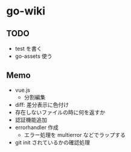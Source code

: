 # go-wiki

## TODO

* test を書く
* go-assets 使う

## Memo

* vue.js
  * 分割編集
* diff: 差分表示に色付け
* 存在しないファイルの時に何を返すか
* 認証機能追加
* errorhandler 作成
  * エラー処理を multierror などでラップする
* git init されているかの確認処理
